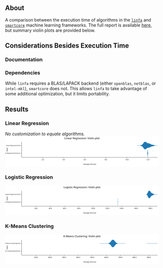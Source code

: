 ## About
A comparison between the execution time of algorithms in the [`linfa`](https://rust-ml.github.io/linfa/) and [`smartcore`](https://smartcorelib.org/) machine learning frameworks. The full report is available [here](criterion/report/index.html), but summary violin plots are provided below.

## Considerations Besides Execution Time
### Documentation

### Dependencies
While `linfa` requires a BLAS/LAPACK backend (either `openblas`, `netblas`, or `intel-mkl`), `smartcore` does not. This allows `linfa` to take advantage of some additional optimization, but it limits portability.

## Results
### Linear Regression
_No customization to equate algorithms._
![](criterion/Linear%20Regression/report/violin.svg)

### Logistic Regression
![](criterion/Logistic%20Regression/report/violin.svg)

### K-Means Clustering
![](criterion/K-Means%20Clustering/report/violin.svg)
